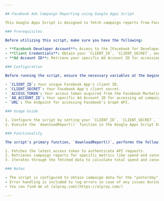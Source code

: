 ```yaml
---

## Facebook Ads Campaign Reporting using Google Apps Script

This Google Apps Script is designed to fetch campaign reports from Facebook Ads using the Facebook Marketing API.

### Prerequisites

Before utilizing this script, make sure you have the following:

- **Facebook Developer Account**: Access to the [Facebook for Developers](https://developers.facebook.com/) platform.
- **Client Credentials**: Obtain your `CLIENT_ID`, `CLIENT_SECRET`, and `ACCESS_TOKEN` from the [Facebook Marketing API](https://developers.facebook.com/docs/marketing-api/insights/#quickstart).
- **Ad Account ID**: Retrieve your specific Ad Account ID for accessing ad campaign data.

### Configuration

Before running the script, ensure the necessary variables at the beginning of the code are properly set:

- `CLIENT_ID`: Your unique Facebook App's client ID.
- `CLIENT_SECRET`: Your Facebook App's client secret.
- `ACCESS_TOKEN`: Your access token acquired from the Facebook Marketing API.
- `AD_ACCOUNT_ID`: Your specific Ad Account ID for accessing ad campaign data.
- `URL`: The endpoint for accessing Facebook's Graph API.

### Usage Guide

1. Configure the script by setting your `CLIENT_ID`, `CLIENT_SECRET`, `ACCESS_TOKEN`, and `AD_ACCOUNT_ID`.
2. Execute the `downloadReport()` function in the Google Apps Script Editor.

### Functionality

The script's primary function, `downloadReport()`, performs the following tasks:

1. Fetches the latest access token to authenticate API requests.
2. Retrieves campaign reports for specific metrics like spend and conversions.
3. Iterates through the fetched data to calculate total spend and conversions for the specified date range.

### Notes

- The script is configured to obtain campaign data for the "yesterday" date preset.
- Error handling is included to log errors in case of any issues during data retrieval.
- You can find me at [alpray.com](https://alpray.com/)

---
```

